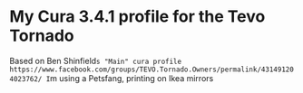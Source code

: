 # My Cura 3.4.1 profile for the Tevo Tornado
Based on Ben Shinfield`s "Main" cura profile  https://www.facebook.com/groups/TEVO.Tornado.Owners/permalink/431491204023762/
I`m using a Petsfang, printing on Ikea mirrors